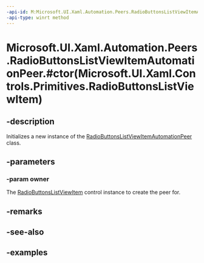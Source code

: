 ```yaml
---
-api-id: M:Microsoft.UI.Xaml.Automation.Peers.RadioButtonsListViewItemAutomationPeer.#ctor(Microsoft.UI.Xaml.Controls.Primitives.RadioButtonsListViewItem)
-api-type: winrt method
---
```


# Microsoft.UI.Xaml.Automation.Peers.RadioButtonsListViewItemAutomationPeer.#ctor(Microsoft.UI.Xaml.Controls.Primitives.RadioButtonsListViewItem)

<!--
public class RadioButtonsListViewItemAutomationPeer
-->

## -description

Initializes a new instance of the [RadioButtonsListViewItemAutomationPeer](radiobuttonslistviewitemautomationpeer.md) class.

## -parameters

### -param owner

The [RadioButtonsListViewItem](../microsoft.ui.xaml.controls.primitives/radiobuttonslistviewitem.md) control instance to create the peer for.

## -remarks

## -see-also

## -examples

